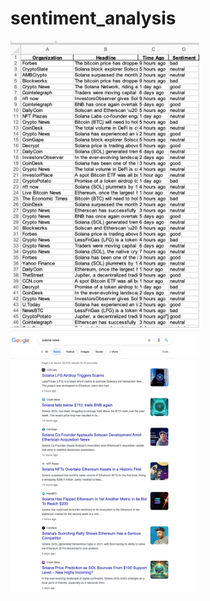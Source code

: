 # sentiment_analysis

<img src="https://github.com/AlexBandurin/sentiment_analysis/blob/master/headlines_excel.png"  width="60%" height="60%">

<img src="https://github.com/AlexBandurin/sentiment_analysis/blob/master/news_headlines.png"  width="60%" height="60%">
